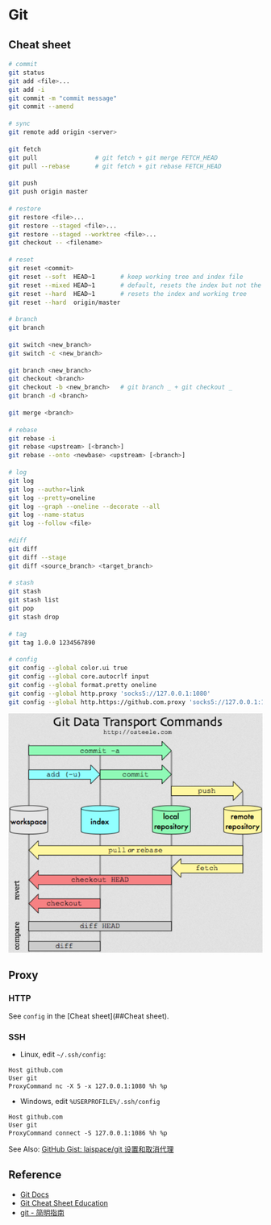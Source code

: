 # Git

## Cheat sheet

```bash
# commit
git status
git add <file>...
git add -i
git commit -m "commit message"
git commit --amend

# sync
git remote add origin <server>

git fetch
git pull 		        # git fetch + git merge FETCH_HEAD
git pull --rebase		# git fetch + git rebase FETCH_HEAD

git push
git push origin master

# restore
git restore <file>...
git restore --staged <file>...
git restore --staged --worktree <file>...
git checkout -- <filename>

# reset
git reset <commit>
git reset --soft  HEAD~1	   # keep working tree and index file
git reset --mixed HEAD~1       # default, resets the index but not the working tree 
git reset --hard  HEAD~1	   # resets the index and working tree
git reset --hard  origin/master

# branch
git branch

git switch <new_branch>
git switch -c <new_branch>

git branch <new_branch>
git checkout <branch>
git checkout -b <new_branch>   # git branch _ + git checkout _
git branch -d <branch>

git merge <branch>

# rebase
git rebase -i
git rebase <upstream> [<branch>]
git rebase --onto <newbase> <upstream> [<branch>]

# log
git log
git log --author=link
git log --pretty=oneline
git log --graph --oneline --decorate --all
git log --name-status
git log --follow <file>

#diff
git diff
git diff --stage
git diff <source_branch> <target_branch>

# stash
git stash
git stash list
git pop
git stash drop

# tag
git tag 1.0.0 1234567890

# config
git config --global color.ui true
git config --global core.autocrlf input
git config --global format.pretty oneline
git config --global http.proxy 'socks5://127.0.0.1:1080'
git config --global http.https://github.com.proxy 'socks5://127.0.0.1:1080'

```

![image-20200808140841978](git.assets/image-20200808140841978.png)



## Proxy

### HTTP

See `config` in the [Cheat sheet](##Cheat sheet).

### SSH

- Linux, edit `~/.ssh/config`:

```config
Host github.com
User git
ProxyCommand nc -X 5 -x 127.0.0.1:1080 %h %p
```

- Windows, edit `%USERPROFILE%/.ssh/config`

```config
Host github.com
User git
ProxyCommand connect -S 127.0.0.1:1086 %h %p
```

See Also: [GitHub Gist: laispace/git 设置和取消代理](https://gist.github.com/laispace/666dd7b27e9116faece6#gistcomment-2836692)



## Reference

- [Git Docs](https://git-scm.com/docs)
- [Git Cheat Sheet Education](https://education.github.com/git-cheat-sheet-education.pdf)
- [git - 简明指南](https://rogerdudler.github.io/git-guide/index.zh.html)